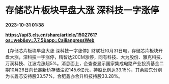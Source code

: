 # 存储芯片板块早盘大涨 深科技一字涨停

**2023-10-31 01:38**

**https://api3.cls.cn/share/article/1502761?os=web&sv=7.7.5&app=CailianpressWeb**

【存储芯片板块早盘大涨 深科技一字涨停】财联社10月31日电，存储芯片板块开盘大涨，深科技一字涨停，精智达20CM涨停，同有科技、大为股份、雅克科技、万润科技、江波龙涨超5%。消息面上，企查查显示国家集成电路产业投资基金二期10月26日向长鑫新桥存储注资145.6亿元，持股比例达33.15%，其余股东分别为长鑫芯安持股33.57%，合肥鑫亦合升科技持股33.28%。